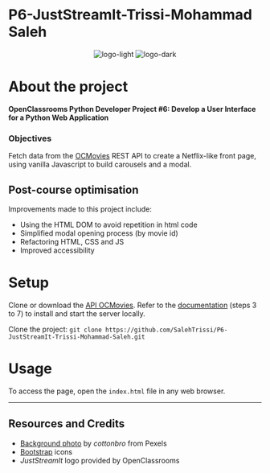 # P6-JustStreamIt-Trissi-Mohammad Saleh

<!--suppress HtmlUnknownAnchorTarget -->
<p align="center">
  <img src="img/logo_light.png#gh-light-mode-only" alt="logo-light" />
  <img src="img/logo_dark.png#gh-dark-mode-only" alt="logo-dark" />
</p>

# About the project

**OpenClassrooms Python Developer Project #6: Develop a User Interface for a Python Web Application**

### Objectives

Fetch data from the [OCMovies](https://github.com/OpenClassrooms-Student-Center/OCMovies-API-EN-FR) REST API to create a Netflix-like
front page, using vanilla Javascript to build carousels and a modal.

## Post-course optimisation

Improvements made to this project include:

- Using the HTML DOM to avoid repetition in html code
- Simplified modal opening process (by movie id)
- Refactoring HTML, CSS and JS
- Improved accessibility

# Setup

Clone or download the [API OCMovies](https://github.com/OpenClassrooms-Student-Center/OCMovies-API-EN-FR).
Refer to the [documentation](https://github.com/OpenClassrooms-Student-Center/OCMovies-API-EN-FR#option-2-installation-and-execution-without-pipenv-using-venv-and-pip)
(steps 3 to 7) to install and start the server locally.

Clone the project: `git clone https://github.com/SalehTrissi/P6-JustStreamIt-Trissi-Mohammad-Saleh.git`

# Usage

To access the page, open the `index.html` file in any web browser.

---

## Resources and Credits

- [Background photo](https://assets.nflxext.com/ffe/siteui/vlv3/70805ddd-f38c-4e25-94cd-b5015e444ee0/f88936a8-e6e7-4813-a16e-e405d8d71a45/FR-fr-20230508-popsignuptwoweeks-perspective_alpha_website_large.jpg) by _cottonbro_ from Pexels
- [Bootstrap](https://icons.getbootstrap.com) icons
- _JustStreamIt_ logo provided by OpenClassrooms
